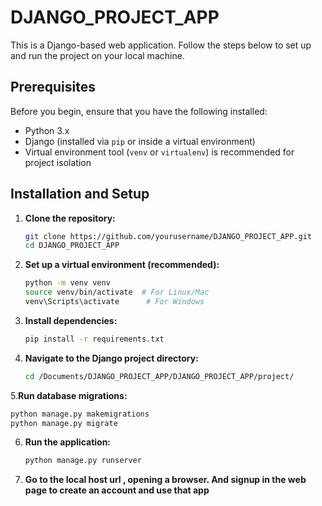 # DJANGO_PROJECT_APP

This is a Django-based web application. Follow the steps below to set up and run the project on your local machine.

## Prerequisites

Before you begin, ensure that you have the following installed:

- Python 3.x
- Django (installed via `pip` or inside a virtual environment)
- Virtual environment tool (`venv` or `virtualenv`) is recommended for project isolation

## Installation and Setup

1. **Clone the repository:**

   ```bash
   git clone https://github.com/yourusername/DJANGO_PROJECT_APP.git
   cd DJANGO_PROJECT_APP
   ```
2. **Set up a virtual environment (recommended):**
   ```bash
   python -m venv venv
   source venv/bin/activate  # For Linux/Mac
   venv\Scripts\activate      # For Windows
   ```
3. **Install dependencies:**
   ```bash
   pip install -r requirements.txt
   ```
4. **Navigate to the Django project directory:**
   ```bash
   cd /Documents/DJANGO_PROJECT_APP/DJANGO_PROJECT_APP/project/
   ```
5.**Run database migrations:**
   ```bash
   python manage.py makemigrations
   python manage.py migrate
   ```
6. **Run the application:**
   ```bash
   python manage.py runserver
   ```
7. **Go to the local host url , opening a browser. And signup in the web page to create an account and use that app**
   
     
   
